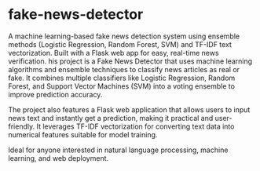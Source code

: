 # fake-news-detector
A machine learning-based fake news detection system using ensemble methods (Logistic Regression, Random Forest, SVM) and TF-IDF text vectorization.  Built with a Flask web app for easy, real-time news verification.
his project is a Fake News Detector that uses machine learning algorithms and ensemble techniques to classify news articles as real or fake. It combines multiple classifiers like Logistic Regression, Random Forest, and Support Vector Machines (SVM) into a voting ensemble to improve prediction accuracy.

The project also features a Flask web application that allows users to input news text and instantly get a prediction, making it practical and user-friendly. It leverages TF-IDF vectorization for converting text data into numerical features suitable for model training.

Ideal for anyone interested in natural language processing, machine learning, and web deployment.

